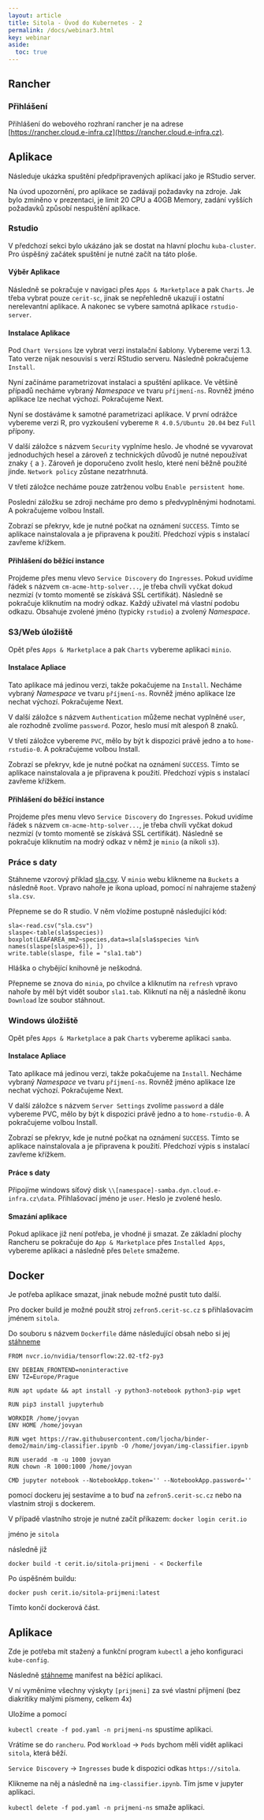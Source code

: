 ```yaml
---
layout: article
title: Sitola - Úvod do Kubernetes - 2
permalink: /docs/webinar3.html
key: webinar
aside:
  toc: true
---
```

## Rancher

### Přihlášení

Přihlášení do webového rozhraní rancher je na adrese [https://rancher.cloud.e-infra.cz](https://rancher.cloud.e-infra.cz). 

## Aplikace

Následuje ukázka spuštění předpřipravených aplikací jako je RStudio server.

Na úvod upozornění, pro aplikace se zadávají požadavky na zdroje. Jak bylo zmíněno v prezentaci, je limit 20 CPU a 40GB Memory, zadání vyšších požadavků způsobí nespuštění aplikace.

### Rstudio

V předchozí sekci bylo ukázáno jak se dostat na hlavní plochu `kuba-cluster`. Pro úspěšný začátek spuštění je nutné začít na táto ploše.

#### Výběr Aplikace

Následně se pokračuje v navigaci přes `Apps & Marketplace` a pak `Charts`. Je třeba vybrat pouze `cerit-sc`, jinak se nepřehledně ukazují i ostatní nerelevantní aplikace. A nakonec se vybere samotná aplikace `rstudio-server`.

#### Instalace Aplikace

Pod `Chart Versions` lze vybrat verzi instalační šablony. Vybereme verzi 1.3. Tato verze nijak nesouvisí s verzí RStudio serveru. Následně pokračujeme `Install`.

Nyní začínáme parametrizovat instalaci a spuštění aplikace. Ve většině případů necháme vybraný *Namespace* ve tvaru `příjmení-ns`. Rovněž jméno aplikace lze nechat výchozí. Pokračujeme Next.

Nyní se dostáváme k samotné parametrizaci aplikace. V první odrážce vybereme verzi R, pro vyzkoušení vybereme `R 4.0.5/Ubuntu 20.04` bez `Full` přípony. 

V další záložce s názvem `Security` vyplníme heslo. Je vhodné se vyvarovat jednoduchých hesel a zároveň z technických důvodů je nutné nepoužívat znaky `{` a `}`. Zároveň je doporučeno zvolit heslo, které není běžně použité jinde. `Network policy` zůstane nezatrhnutá.

V třetí záložce necháme pouze zatrženou volbu `Enable persistent home`. 

Poslední záložku se zdroji necháme pro demo s předvyplněnými hodnotami. A pokračujeme volbou Install. 

Zobrazí se překryv, kde je nutné počkat na oznámení `SUCCESS`. Tímto se aplikace nainstalovala a je připravena k použití. Předchozí výpis s instalací zavřeme křížkem.

#### Přihlášení do běžící instance

Projdeme přes menu vlevo `Service Discovery` do `Ingresses`. Pokud uvidíme řádek s názvem `cm-acme-http-solver...`, je třeba chvíli vyčkat dokud nezmizí (v tomto momentě se získává SSL certifikát). Následně se pokračuje kliknutím na modrý odkaz. Každý uživatel má vlastní podobu odkazu. Obsahuje zvolené jméno (typicky `rstudio`) a zvolený *Namespace*.

### S3/Web úložiště

Opět přes `Apps & Marketplace` a pak `Charts` vybereme aplikaci `minio`.

#### Instalace Apliace

Tato aplikace má jedinou verzi, takže pokačujeme na `Install`. Necháme vybraný *Namespace* ve tvaru `příjmení-ns`. Rovněž jméno aplikace lze nechat výchozí. Pokračujeme Next.

V další záložce s názvem `Authentication` můžeme nechat vyplněné `user`, ale rozhodně zvolíme `password`. Pozor, heslo musí mít alespoň 8 znaků.

V třetí záložce vybereme `PVC`, mělo by být k dispozici právě jedno a to `home-rstudio-0`. A pokračujeme volbou Install.

Zobrazí se překryv, kde je nutné počkat na oznámení `SUCCESS`. Tímto se aplikace nainstalovala a je připravena k použití. Předchozí výpis s instalací zavřeme křížkem.

#### Přihlášení do běžící instance

Projdeme přes menu vlevo `Service Discovery` do `Ingresses`. Pokud uvidíme řádek s názvem `cm-acme-http-solver...`, je třeba chvíli vyčkat dokud nezmizí (v tomto momentě se získává SSL certifikát). Následně se pokračuje kliknutím na modrý odkaz v němž je `minio` (a nikoli `s3`). 

### Práce s daty

Stáhneme vzorový příklad [sla.csv](http://botanika.prf.jcu.cz/fibich/bash/sla.csv). V `minio` webu klikneme na `Buckets` a následně `Root`. Vpravo nahoře je ikona upload, pomocí ní nahrajeme stažený `sla.csv`. 

Přepneme se do R studio. V něm vložíme postupně následující kód:

```
sla<-read.csv("sla.csv")
slaspe<-table(sla$species))
boxplot(LEAFAREA_mm2~species,data=sla[sla$species %in% names(slaspe[slaspe>6]), ])
write.table(slaspe, file = "sla1.tab")
```

Hláška o chybějící knihovně je neškodná.

Přepneme se znova do `minia`, po chvilce a kliknutím na `refresh` vpravo nahoře by měl být vidět soubor `sla1.tab`. Kliknutí na něj a následně ikonu `Download` lze soubor stáhnout.

### Windows úložiště

Opět přes `Apps & Marketplace` a pak `Charts` vybereme aplikaci `samba`.

#### Instalace Apliace

Tato aplikace má jedinou verzi, takže pokačujeme na `Install`. Necháme vybraný *Namespace* ve tvaru `příjmení-ns`. Rovněž jméno aplikace lze nechat výchozí. Pokračujeme Next.

V další záložce s názvem `Server Settings` zvolíme `password` a dále vybereme PVC, mělo by být k dispozici právě jedno a to `home-rstudio-0`. A pokračujeme volbou Install.

Zobrazí se překryv, kde je nutné počkat na oznámení `SUCCESS`. Tímto se aplikace nainstalovala a je připravena k použití. Předchozí výpis s instalací zavřeme křížkem.

#### Práce s daty

Připojíme windows síťový disk `\\[namespace]-samba.dyn.cloud.e-infra.cz\data`. Přihlašovací jméno je `user`. Heslo je zvolené heslo. 


#### Smazání aplikace

Pokud aplikace již není potřeba, je vhodné ji smazat. Ze základní plochy Rancheru se pokračuje do `App & Marketplace` přes `Installed Apps`, vybereme aplikaci a následně přes `Delete`  smažeme. 


## Docker

Je potřeba aplikace smazat, jinak nebude možné pustit tuto další. 

Pro docker build je možné použít stroj `zefron5.cerit-sc.cz` s přihlašovacím jménem `sitola`.

Do souboru s názvem `Dockerfile` dáme následující obsah nebo si jej [stáhneme](webinar3/Dockerfile)
```
FROM nvcr.io/nvidia/tensorflow:22.02-tf2-py3

ENV DEBIAN_FRONTEND=noninteractive 
ENV TZ=Europe/Prague

RUN apt update && apt install -y python3-notebook python3-pip wget 

RUN pip3 install jupyterhub

WORKDIR /home/jovyan
ENV HOME /home/jovyan

RUN wget https://raw.githubusercontent.com/ljocha/binder-demo2/main/img-classifier.ipynb -O /home/jovyan/img-classifier.ipynb

RUN useradd -m -u 1000 jovyan
RUN chown -R 1000:1000 /home/jovyan

CMD jupyter notebook --NotebookApp.token='' --NotebookApp.password=''
```

pomocí dockeru jej sestavíme a to buď na `zefron5.cerit-sc.cz` nebo na vlastním stroji s dockerem.

V případě vlastního stroje je nutné začít příkazem:
```docker login cerit.io```

jméno je `sitola`

následně již

```docker build -t cerit.io/sitola-prijmeni - < Dockerfile```

Po úspěšném buildu:

```docker push cerit.io/sitola-prijmeni:latest```

Tímto končí dockerová část.

## Aplikace

Zde je potřeba mít stažený a funkční program `kubectl` a jeho konfiguraci `kube-config`. 

Následně [stáhneme](webinar3/pod.yaml) manifest na běžící aplikaci.

V ní vyměníme všechny výskyty `[prijmeni]` za své vlastní příjmení (bez diakritiky malými písmeny, celkem 4x)

Uložíme a pomocí 

```kubectl create -f pod.yaml -n prijmeni-ns``` spustíme aplikaci.

Vrátíme se do `rancheru`. Pod `Workload` -> `Pods` bychom měli vidět aplikaci `sitola`, která běží.

`Service Discovery` -> `Ingresses` bude k dispozici odkas `https://sitola`. 

Klikneme na něj a následně na `img-classifier.ipynb`. Tím jsme v jupyter aplikaci. 

```kubectl delete -f pod.yaml -n prijmeni-ns``` smaže aplikaci.
